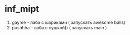 # inf_mipt
 1) gayme - лаба с шариками ( запускать awesome balls)          
 2) pushhha - лаба с пушкой)) ( запускать main )
